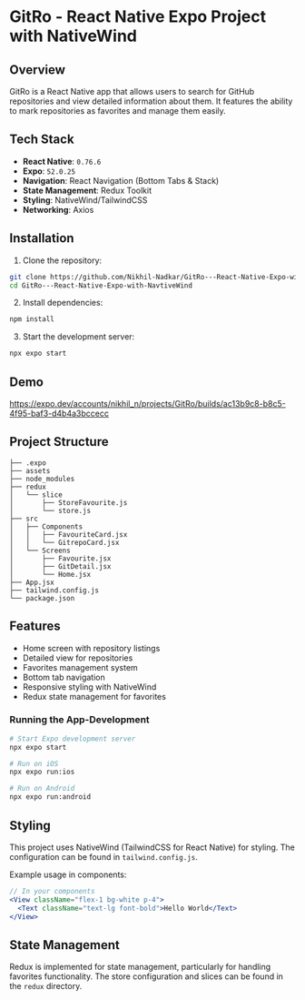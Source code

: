 # GitRo - React Native Expo Project with NativeWind

## Overview
GitRo is a React Native app that allows users to search for GitHub repositories and view detailed information about them. It features the ability to mark repositories as favorites and manage them easily. 

## Tech Stack
- **React Native**: `0.76.6`
- **Expo**: `52.0.25`
- **Navigation**: React Navigation (Bottom Tabs & Stack)
- **State Management**: Redux Toolkit
- **Styling**: NativeWind/TailwindCSS
- **Networking**: Axios


## Installation

1. Clone the repository:
```bash
git clone https://github.com/Nikhil-Nadkar/GitRo---React-Native-Expo-with-NavtiveWind.git
cd GitRo---React-Native-Expo-with-NavtiveWind
```

2. Install dependencies:
```bash
npm install
```

3. Start the development server:
```bash
npx expo start
```

## Demo

https://expo.dev/accounts/nikhil_n/projects/GitRo/builds/ac13b9c8-b8c5-4f95-baf3-d4b4a3bccecc

## Project Structure
```
├── .expo
├── assets
├── node_modules
├── redux
│   └── slice
│       ├── StoreFavourite.js
│       └── store.js
├── src
│   ├── Components
│   │   ├── FavouriteCard.jsx
│   │   └── GitrepoCard.jsx
│   └── Screens
│       ├── Favourite.jsx
│       ├── GitDetail.jsx
│       └── Home.jsx
├── App.jsx
├── tailwind.config.js
└── package.json
```

## Features
- Home screen with repository listings
- Detailed view for repositories
- Favorites management system
- Bottom tab navigation
- Responsive styling with NativeWind
- Redux state management for favorites


### Running the App-Development
```bash
# Start Expo development server
npx expo start

# Run on iOS
npx expo run:ios

# Run on Android
npx expo run:android
```

## Styling
This project uses NativeWind (TailwindCSS for React Native) for styling. The configuration can be found in `tailwind.config.js`.

Example usage in components:
```jsx
// In your components
<View className="flex-1 bg-white p-4">
  <Text className="text-lg font-bold">Hello World</Text>
</View>
```

## State Management
Redux is implemented for state management, particularly for handling favorites functionality. The store configuration and slices can be found in the `redux` directory.
